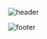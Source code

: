 ![header](https://capsule-render.vercel.app/api?type=venom&color=D09E88&height=200&section=header&text=김다인&fontSize=200)

![footer](https://capsule-render.vercel.app/api?type=venom&color=D09E88&height=100&section=footer)
